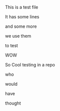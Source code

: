 This is a test file

It has some lines

and some more

we use them

to test

WOW

So Cool
testing
in a repo

who



would




have




thought
